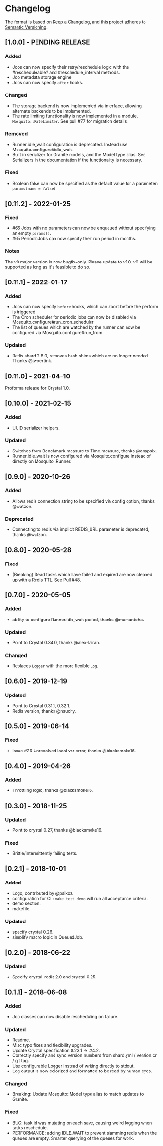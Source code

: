 # Changelog

The format is based on [Keep a Changelog](https://keepachangelog.com/en/1.0.0/),
and this project adheres to [Semantic Versioning](https://semver.org/spec/v2.0.0.html).

## [1.0.0] - PENDING RELEASE
### Added
- Jobs can now specify their retry/reschedule logic with the #rescheduleable? and #reschedule_interval methods.
- Job metadata storage engine.
- Jobs can now specify `after` hooks.

### Changed
- The storage backend is now implemented via interface, allowing alternate backends to be implemented.
- The rate limiting functionality is now implemented in a module, `Mosquito::RateLimiter`. See pull #77 for migration details.

### Removed
- Runner.idle_wait configuration is deprecated. Instead use Mosquito.configure#idle_wait.
- Built in serializer for Granite models, and the Model type alias. See Serializers in the documentation if the functionality is necessary.

### Fixed
- Boolean false can now be specified as the default value for a parameter: `params(name = false)`

## [0.11.2] - 2022-01-25
### Fixed
- #66 Jobs with no parameters can now be enqueued without specifying an empty `params()`.
- #65 PeriodicJobs can now specify their run period in months.

### Notes
The v0 major version is now bugfix-only. Please update to v1.0. v0 will be supported as long as it's feasible to do so.

## [0.11.1] - 2022-01-17
### Added
- Jobs can now specify `before` hooks, which can abort before the perform is triggered.
- The Cron scheduler for periodic jobs can now be disabled via Mosquito.configure#run_cron_scheduler
- The list of queues which are watched by the runner can now be configured via Mosquito.configure#run_from.

### Updated
- Redis shard 2.8.0, removes hash shims which are no longer needed. Thanks @jwoertink.

## [0.11.0] - 2021-04-10
Proforma release for Crystal 1.0.

## [0.10.0] - 2021-02-15
### Added
- UUID serializer helpers.

### Updated
- Switches from Benchmark.measure to Time.measure, thanks @anapsix.
- Runner.idle_wait is now configured via Mosquito.configure instead of directly on Mosquito::Runner.

## [0.9.0] - 2020-10-26
### Added
- Allows redis connection string to be specified via config option, thanks @watzon.

### Deprecated
- Connecting to redis via implicit REDIS_URL parameter is deprecated, thanks @watzon.

## [0.8.0] - 2020-05-28
### Fixed
- (Breaking) Dead tasks which have failed and expired are now cleaned up with a Redis TTL. See Pull #48.

## [0.7.0] - 2020-05-05
### Added
- ability to configure Runner.idle_wait period, thanks @mamantoha.

### Updated
- Point to Crystal 0.34.0, thanks @alex-lairan.

### Changed
- Replaces `Logger` with the more flexible `Log`.

## [0.6.0] - 2019-12-19
### Updated
- Point to Crystal 0.31.1, 0.32.1.
- Redis version, thanks @nsuchy.

## [0.5.0] - 2019-06-14
### Fixed
- Issue #26 Unresolved local var error, thanks @blacksmoke16.

## [0.4.0] - 2019-04-26
### Added
- Throttling logic, thanks @blacksmoke16.

## [0.3.0] - 2018-11-25
### Updated
- Point to crystal 0.27, thanks @blacksmoke16.

### Fixed
- Brittle/intermittently failing tests.

## [0.2.1] - 2018-10-01

### Added
- Logo, contributed by @psikoz.
- configuration for CI : `make test demo` will run all acceptance criteria.
- demo section.
- makefile.

### Updated
- specify crystal 0.26.
- simplify macro logic in QueuedJob.

## [0.2.0] - 2018-06-22
### Updated
- Specify crystal-redis 2.0 and crystal 0.25.

## [0.1.1] - 2018-06-08

### Added
- Job classes can now disable rescheduling on failure.

### Updated
- Readme.
- Misc typo fixes and flexibility upgrades.
- Update Crystal specification 0.23.1 -> .24.2.
- Correctly specify and sync version numbers from shard.yml / version.cr / git tag.
- Use configurable Logger instead of writing directly to stdout.
- Log output is now colorized and formatted to be read by human eyes.

### Changed
- Breaking: Update Mosquito::Model type alias to match updates to Granite.

### Fixed
- BUG: task id was mutating on each save, causing weird logging when tasks reschedule.
- PERFORMANCE: adding IDLE_WAIT to prevent slamming redis when the queues are empty. Smarter querying of the queues for work.
